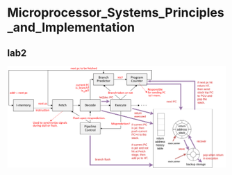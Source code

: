 # Microprocessor_Systems_Principles_and_Implementation

## lab2 
![architecture](lab2_architecture.png)